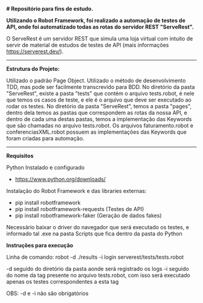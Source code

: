 **# Repositório para fins de estudo.**

**Utilizando o Robot Framework, foi realizado a automação de testes de API, onde foi automatizado todas as rotas do servidor REST "ServeRest".**

O ServeRest é um servidor REST que simula uma loja virtual com intuito de servir de material de estudos de testes de API (mais informações https://serverest.dev/).

________________________________________

**Estrutura do Projeto:**

Utilizado o padrão Page Object.
Utilizado o método de desenvolvimento TDD, mas pode ser facilmente transcrevido para BDD.
No diretório da pasta "ServeRest", existe a pasta "tests" que contém o arquivo tests.robot, é nele que temos os casos de teste, e ele é o arquivo que deve ser executado ao rodar os testes.
No diretório da pasta "ServeRest", temos a pasta "pages", dentro dela temos as pastas que correspondem as rotas da nossa API, e dentro de cada uma destas pastas, temos a implementação das Keywords que são chamadas no arquivo tests.robot.
Os arquivos faturamento.robot e conferenciasXML.robot possuem as implementações das Keywords que foram criadas para automação.

________________________________________

**Requisitos**

Python Instalado e configurado
- https://www.python.org/downloads/

Instalação do Robot Framework e das libraries externas:
  - pip install robotframework
  - pip install robotframework-requests (Testes de API)
  - pip install robotframework-faker (Geração de dados fakes)

Necessário baixar o driver do navegador que será executado os testes, e informado tal .exe na pasta Scripts que fica dentro da pasta do Python

**Instruções para execução**

Linha de comando: robot -d ./results -i login serverest/tests/tests.robot

-d seguido do diretório da pasta aonde será registrado os logs
-i seguido do nome da tag presente no arquivo tests.robot, com isso será executado apenas os testes correspondentes a esta tag

OBS: -d e -i não são obrigatórios
